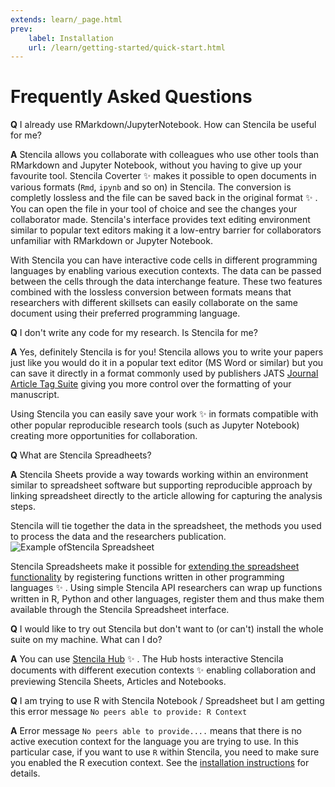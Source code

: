 ```yaml
---
extends: learn/_page.html
prev:
    label: Installation
    url: /learn/getting-started/quick-start.html
---
```


# Frequently Asked Questions

**Q** I already use RMarkdown/JupyterNotebook. How can Stencila be useful for me?

**A** Stencila allows you collaborate with colleagues who use other tools than RMarkdown and Jupyter Notebook,
without you having to give up your favourite tool. Stencila Coverter :sparkles: makes it possible to open documents in
various formats (`Rmd`, `ipynb` and so on) in Stencila. The conversion is completly lossless and the file can be saved back
in the original format :sparkles: . You can open the file in your tool of choice and see the changes your collaborator made.
 Stencila's interface provides text editing environment similar to popular text editors making it a low-entry barrier
 for collaborators unfamiliar with RMarkdown or Jupyter Notebook.

With Stencila you can have interactive code cells in different programming languages by enabling various execution contexts.
The data can be passed between the cells through the data interchange feature.
These two features combined with the lossless conversion between formats means that researchers with different skillsets
can easily collaborate on the same document using their preferred programming language.


**Q** I don't write any code for my research. Is Stencila for me?

**A** Yes, definitely Stencila is for you! Stencila allows you to write your papers just like
you would do it in a popular text editor (MS Word or similar) but you can save it directly in a format
commonly used by publishers JATS [Journal Article Tag Suite](https://en.wikipedia.org/wiki/Journal_Article_Tag_Suite)
giving you more control over the formatting of your manuscript.

Using Stencila you can easily save your work :sparkles: in formats compatible with other popular reproducible research tools
(such as Jupyter Notebook) creating more opportunities for collaboration.


**Q** What are Stencila Spreadheets?

**A** Stencila Sheets provide a way towards working within an environment similar to spreadsheet software but supporting
reproducible approach by linking spreadsheet directly to the article allowing for capturing the analysis steps.

Stencila will tie together the data in the spreadsheet, the methods you used to process the data and the researchers
publication.
![Example ofStencila Spreadsheet](/learn/img/stencila-mini-spreadsheet.png)

Stencila Spreadsheets make it possible for [extending the spreadsheet functionality]() by registering functions written in other
programming languages :sparkles: . Using simple Stencila API researchers can wrap up functions written in R, Python and other
languages, register them and thus make them available through the Stencila Spreadsheet interface.



**Q** I would like to try out Stencila but don't want to (or can't) install the whole suite on my machine. What can I do?

**A** You can use [Stencila Hub](https://github.com/stencila/hub) :sparkles: . The Hub hosts interactive Stencila documents with
different execution contexts :sparkles: enabling collaboration and previewing Stencila Sheets, Articles and Notebooks.



**Q** I am trying to use R with Stencila Notebook / Spreadsheet but I am getting this error message `No peers able to provide: R Context`

**A** Error message `No peers able to provide....` means that there is no active execution context for the language you are trying to use. In this particular case, if
you want to use `R` within Stencila, you need to make sure you enabled the R execution context. See the [installation instructions](/learn/getting-started/installation.html) for details.
